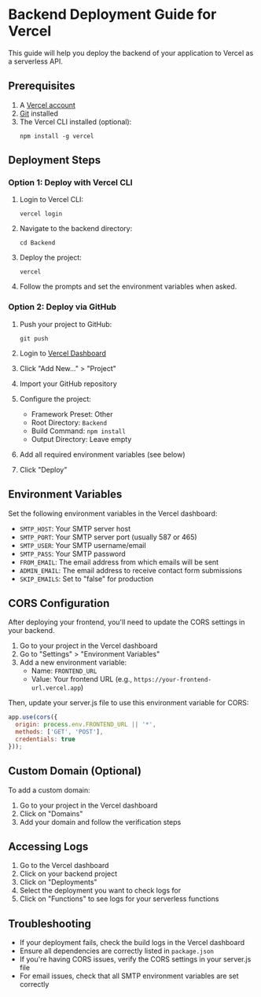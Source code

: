 # Backend Deployment Guide for Vercel

This guide will help you deploy the backend of your application to Vercel as a serverless API.

## Prerequisites

1. A [Vercel account](https://vercel.com/signup)
2. [Git](https://git-scm.com/) installed
3. The Vercel CLI installed (optional):
   ```
   npm install -g vercel
   ```

## Deployment Steps

### Option 1: Deploy with Vercel CLI

1. Login to Vercel CLI:
   ```
   vercel login
   ```

2. Navigate to the backend directory:
   ```
   cd Backend
   ```

3. Deploy the project:
   ```
   vercel
   ```

4. Follow the prompts and set the environment variables when asked.

### Option 2: Deploy via GitHub

1. Push your project to GitHub:
   ```
   git push
   ```

2. Login to [Vercel Dashboard](https://vercel.com/dashboard)

3. Click "Add New..." > "Project"

4. Import your GitHub repository

5. Configure the project:
   - Framework Preset: Other
   - Root Directory: `Backend`
   - Build Command: `npm install`
   - Output Directory: Leave empty

6. Add all required environment variables (see below)

7. Click "Deploy"

## Environment Variables

Set the following environment variables in the Vercel dashboard:

- `SMTP_HOST`: Your SMTP server host
- `SMTP_PORT`: Your SMTP server port (usually 587 or 465)
- `SMTP_USER`: Your SMTP username/email
- `SMTP_PASS`: Your SMTP password
- `FROM_EMAIL`: The email address from which emails will be sent
- `ADMIN_EMAIL`: The email address to receive contact form submissions
- `SKIP_EMAILS`: Set to "false" for production

## CORS Configuration

After deploying your frontend, you'll need to update the CORS settings in your backend.

1. Go to your project in the Vercel dashboard
2. Go to "Settings" > "Environment Variables"
3. Add a new environment variable:
   - Name: `FRONTEND_URL`
   - Value: Your frontend URL (e.g., `https://your-frontend-url.vercel.app`)

Then, update your server.js file to use this environment variable for CORS:

```javascript
app.use(cors({
  origin: process.env.FRONTEND_URL || '*',
  methods: ['GET', 'POST'],
  credentials: true
}));
```

## Custom Domain (Optional)

To add a custom domain:

1. Go to your project in the Vercel dashboard
2. Click on "Domains"
3. Add your domain and follow the verification steps

## Accessing Logs

1. Go to the Vercel dashboard
2. Click on your backend project
3. Click on "Deployments"
4. Select the deployment you want to check logs for
5. Click on "Functions" to see logs for your serverless functions

## Troubleshooting

- If your deployment fails, check the build logs in the Vercel dashboard
- Ensure all dependencies are correctly listed in `package.json`
- If you're having CORS issues, verify the CORS settings in your server.js file
- For email issues, check that all SMTP environment variables are set correctly 